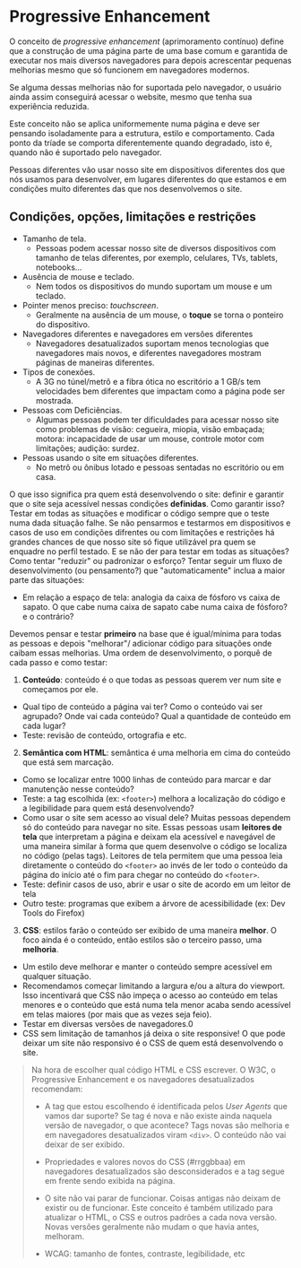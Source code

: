 # Progressive Enhancement

O conceito de _progressive enhancement_ (aprimoramento contínuo) define que a construção de uma página parte de uma base comum e garantida de executar nos mais diversos navegadores para depois acrescentar pequenas melhorias mesmo que só funcionem em navegadores modernos.

Se alguma dessas melhorias não for suportada pelo navegador, o usuário ainda assim conseguirá acessar o website, mesmo que tenha sua experiência reduzida.

Este conceito não se aplica uniformemente numa página e deve ser pensando isoladamente para a estrutura, estilo e comportamento. Cada ponto da tríade se comporta diferentemente quando degradado, isto é, quando não é suportado pelo navegador.

Pessoas diferentes vão usar nosso site em dispositivos diferentes dos que nós usamos para desenvolver, em
lugares diferentes do que estamos e em condições muito diferentes das que nos desenvolvemos o site.

## Condições, opções, limitações e restrições

- Tamanho de tela.
  - Pessoas podem acessar nosso site de diversos dispositivos com tamanho de telas diferentes, por exemplo,
  celulares, TVs, tablets, notebooks...
- Ausência de mouse e teclado.
  - Nem todos os dispositivos do mundo suportam um mouse e um teclado.
- Pointer menos preciso: *touchscreen*.
  - Geralmente na ausência de um mouse, o **toque** se torna o ponteiro do dispositivo.
- Navegadores diferentes e navegadores em versões diferentes
  - Navegadores desatualizados suportam menos tecnologias que navegadores mais novos, e diferentes navegadores
  mostram páginas de maneiras diferentes.
- Tipos de conexões.
  - A 3G no túnel/metrô e a fibra ótica no escritório a 1 GB/s tem velocidades bem diferentes que
  impactam como a página pode ser mostrada.
- Pessoas com Deficiências.
  - Algumas pessoas podem ter dificuldades para acessar nosso site como problemas de visão:
  cegueira, miopia, visão embaçada; motora: incapacidade de usar um mouse, controle motor com limitações;
  audição: surdez.
- Pessoas usando o site em situações diferentes.
  - No metrô ou ônibus lotado e pessoas sentadas no escritório ou em casa.

O que isso significa pra quem está desenvolvendo o site: definir e garantir que o site seja acessível nessas
condições **definidas**. Como garantir isso? Testar em todas as situações e modificar o código sempre que o
teste numa dada situação falhe. Se não pensarmos e testarmos em dispositivos e casos de uso em condições
difrentes ou com limitações e restrições há grandes chances de que nosso site só fique utilizável pra quem se
enquadre no perfil testado. E se não der para testar em todas as situações? Como tentar "reduzir" ou padronizar
o esforço? Tentar seguir um fluxo de desenvolvimento (ou pensamento?) que "automaticamente" inclua a maior
parte das situações:

- Em relação a espaço de tela: analogia da caixa de fósforo vs caixa de sapato. O que cabe numa caixa de sapato
cabe numa caixa de fósforo? e o contrário? 

Devemos pensar e testar **primeiro** na base que é igual/mínima para todas as pessoas e depois "melhorar"/
adicionar código para situações onde caibam essas melhorias. Uma ordem de desenvolvimento, o porquê de cada
passo e como testar:

1. **Conteúdo**: conteúdo é o que todas as pessoas querem ver num site e começamos por ele.
  - Qual tipo de conteúdo a página vai ter? Como o conteúdo vai ser agrupado? Onde vai cada conteúdo? Qual a quantidade de conteúdo em cada lugar?
  - Teste: revisão de conteúdo, ortografia e etc.

2. **Semântica com HTML**: semântica é uma melhoria em cima do conteúdo que está sem marcação.
  - Como se localizar entre 1000 linhas de conteúdo para marcar e dar manutenção nesse conteúdo?
  - Teste: a tag escolhida (ex: `<footer>`) melhora a localização do código e a legibilidade para quem está desenvolvendo?
  - Como usar o site sem acesso ao visual dele? Muitas pessoas dependem só do conteúdo para navegar no site. Essas pessoas usam **leitores de tela** que interpretam a página e deixam ela acessível e navegável de uma maneira similar à forma que quem desenvolve o código se localiza no código (pelas tags). Leitores de tela permitem que uma pessoa leia diretamente o conteúdo do `<footer>` ao invés de ler todo o conteúdo da página do início até o fim para chegar no conteúdo do `<footer>`.
  - Teste: definir casos de uso, abrir e usar o site de acordo em um leitor de tela
  - Outro teste: programas que exibem a árvore de acessibilidade (ex: Dev Tools do Firefox)

3. **CSS**: estilos farão o conteúdo ser exibido de uma maneira **melhor**. O foco ainda é o conteúdo, então estilos
são o terceiro passo, uma **melhoria**.
  - Um estilo deve melhorar e manter o conteúdo sempre acessível em qualquer situação.
  - Recomendamos começar limitando a largura e/ou a altura do viewport. Isso incentivará que CSS não impeça o acesso ao conteúdo em telas menores e o conteúdo que está numa tela menor acaba sendo acessível em telas maiores (por mais que as vezes seja feio).
  - Testar em diversas versões de navegadores.0
  - CSS sem limitação de tamanhos já deixa o site responsive! O que pode deixar um site não responsivo é o CSS de quem está desenvolvendo o site.

> Na hora de escolher qual código HTML e CSS escrever. O W3C, o Progressive Enhancement e os navegadores
>desatualizados recomendam:
>
>- A tag que estou escolhendo é identificada pelos *User Agents* que vamos dar suporte? Se tag é nova e
>não existe ainda naquela versão de navegador, o que acontece?
>Tags novas são melhoria e em navegadores desatualizados viram `<div>`. O conteúdo não vai deixar de
>ser exibido.
>
>- Propriedades e valores novos do CSS (#rrggbbaa) em navegadores desatualizados são desconsiderados e a tag
>segue em frente sendo exibida na página.
>
>- O site não vai parar de funcionar. Coisas antigas não deixam de existir ou de funcionar. Este conceito é também utilizado para atualizar o HTML, o CSS e outros padrões a cada nova versão. Novas versões geralmente não mudam o que havia antes, melhoram.
>- WCAG: tamanho de fontes, contraste, legibilidade, etc

